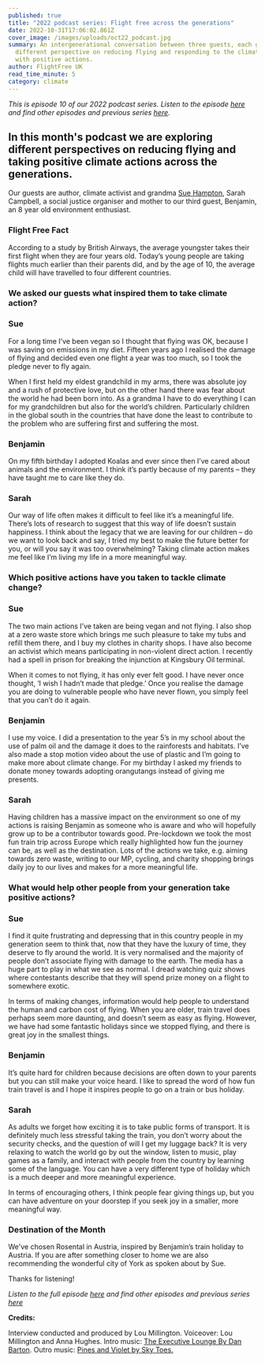 ```yaml
---
published: true
title: "2022 podcast series: Flight free across the generations"
date: 2022-10-31T17:06:02.861Z
cover_image: /images/uploads/oct22_podcast.jpg
summary: An intergenerational conversation between three guests, each giving a
  different perspective on reducing flying and responding to the climate crisis
  with positive actions.
author: FlightFree UK
read_time_minute: 5
category: climate
---
```

*This is episode 10 of our 2022 podcast series. Listen to the episode [here](https://flightfreeuk.podbean.com/e/2022-series-flight-free-across-the-generations/) and find other episodes and previous series [here](/podcast).*

## In this month's podcast we are exploring different perspectives on reducing flying and taking positive climate actions across the generations.

Our guests are author, climate activist and grandma [Sue Hampton](https://twitter.com/sueauthor), Sarah Campbell, a social justice organiser and mother to our third guest, Benjamin, an 8 year old environment enthusiast.

### Flight Free Fact 

According to a study by British Airways, the average youngster takes their first flight when they are four years old. Today’s young people are taking flights much earlier than their parents did, and by the age of 10, the average child will have travelled to four different countries. 

### We asked our guests what inspired them to take climate action? 

### Sue

For a long time I’ve been vegan so I thought that flying was OK, because I was saving on emissions in my diet. Fifteen years ago I realised the damage of flying and decided even one flight a year was too much, so I took the pledge never to fly again. 

When I first held my eldest grandchild in my arms, there was absolute joy and a rush of protective love, but on the other hand there was fear about the world he had been born into. As a grandma I have to do everything I can for my grandchildren but also for the world’s children. Particularly children in the global south in the countries that have done the least to contribute to the problem who are suffering first and suffering the most. 

### Benjamin

On my fifth birthday I adopted Koalas and ever since then I’ve cared about animals and the environment. I think it’s partly because of my parents – they have taught me to care like they do.

### Sarah

Our way of life often makes it difficult to feel like it’s a meaningful life. There’s lots of research to suggest that this way of life doesn’t sustain happiness. I think about the legacy that we are leaving for our children – do we want to look back and say, I tried my best to make the future better for you, or will you say it was too overwhelming? Taking climate action makes me feel like I’m living my life in a more meaningful way. 

### Which positive actions have you taken to tackle climate change?

### Sue 

The two main actions I’ve taken are being vegan and not flying. I also shop at a zero waste store which brings me such pleasure to take my tubs and refill them there, and I buy my clothes in charity shops. I have also become an activist which means participating in non-violent direct action. I recently had a spell in prison for breaking the injunction at Kingsbury Oil terminal. 

When it comes to not flying, it has only ever felt good. I have never once thought, ‘I wish I hadn’t made that pledge.’ Once you realise the damage you are doing to vulnerable people who have never flown, you simply feel that you can’t do it again. 

### Benjamin

I use my voice. I did a presentation to the year 5’s in my school about the use of palm oil and the damage it does to the rainforests and habitats. I’ve also made a stop motion video about the use of plastic and I’m going to make more about climate change. For my birthday I asked my friends to donate money towards adopting orangutangs instead of giving me presents.

### Sarah

Having children has a massive impact on the environment so one of my actions is raising Benjamin as someone who is aware and who will hopefully grow up to be a contributor towards good. Pre-lockdown we took the most fun train trip across Europe which really highlighted how fun the journey can be, as well as the destination. Lots of the actions we take, e.g. aiming towards zero waste, writing to our MP, cycling, and charity shopping brings daily joy to our lives and makes for a more meaningful life.

### What would help other people from your generation take positive actions? 

### Sue

I find it quite frustrating and depressing that in this country people in my generation seem to think that, now that they have the luxury of time, they deserve to fly around the world. It is very normalised and the majority of people don’t associate flying with damage to the earth. The media has a huge part to play in what we see as normal. I dread watching quiz shows where contestants describe that they will spend prize money on a flight to somewhere exotic. 

In terms of making changes, information would help people to understand the human and carbon cost of flying. When you are older, train travel does perhaps seem more daunting, and doesn’t seem as easy as flying. However, we have had some fantastic holidays since we stopped flying, and there is great joy in the smallest things. 

### Benjamin

It’s quite hard for children because decisions are often down to your parents but you can still make your voice heard. I like to spread the word of how fun train travel is and I hope it inspires people to go on a train or bus holiday. 

### Sarah 

As adults we forget how exciting it is to take public forms of transport. It is definitely much less stressful taking the train, you don’t worry about the security checks, and the question of will I get my luggage back? It is very relaxing to watch the world go by out the window, listen to music, play games as a family, and interact with people from the country by learning some of the language. You can have a very different type of holiday which is a much deeper and more meaningful experience. 

In terms of encouraging others, I think people fear giving things up, but you can have adventure on your doorstep if you seek joy in a smaller, more meaningful way.

### Destination of the Month

We've chosen Rosental in Austria, inspired by Benjamin’s train holiday to Austria. If you are after something closer to home we are also recommending the wonderful city of York as spoken about by Sue. 

Thanks for listening!

*Listen to the full episode [here](https://flightfreeuk.podbean.com/e/2022-series-flight-free-across-the-generations/) and find other episodes and previous series [here](/podcast)*

**Credits:**

Interview conducted and produced by Lou Millington. Voiceover: Lou Millington and Anna Hughes. Intro music: [The Executive Lounge By Dan Barton](https://uppbeat.io/t/dan-barton/the-executive-lounge). Outro music: [Pines and Violet by Sky Toes.](https://uppbeat.io/t/sky-toes/pines-and-violet)